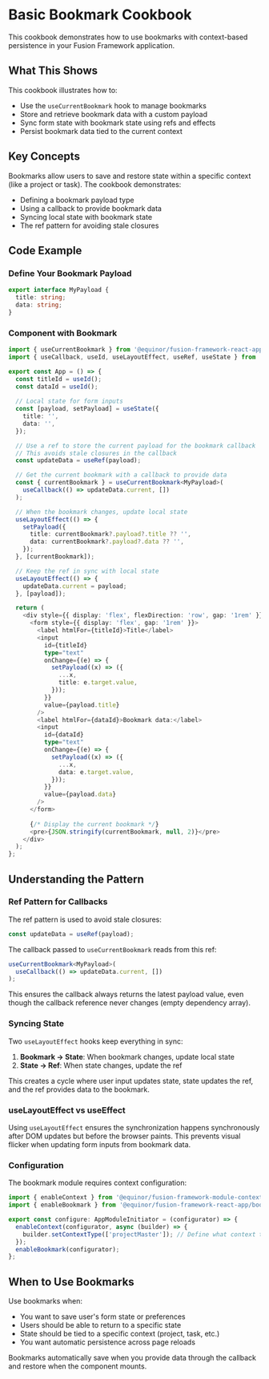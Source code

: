 # Basic Bookmark Cookbook

This cookbook demonstrates how to use bookmarks with context-based persistence in your Fusion Framework application.

## What This Shows

This cookbook illustrates how to:
- Use the `useCurrentBookmark` hook to manage bookmarks
- Store and retrieve bookmark data with a custom payload
- Sync form state with bookmark state using refs and effects
- Persist bookmark data tied to the current context

## Key Concepts

Bookmarks allow users to save and restore state within a specific context (like a project or task). The cookbook demonstrates:
- Defining a bookmark payload type
- Using a callback to provide bookmark data
- Syncing local state with bookmark state
- The ref pattern for avoiding stale closures

## Code Example

### Define Your Bookmark Payload

```typescript
export interface MyPayload {
  title: string;
  data: string;
}
```

### Component with Bookmark

```typescript
import { useCurrentBookmark } from '@equinor/fusion-framework-react-app/bookmark';
import { useCallback, useId, useLayoutEffect, useRef, useState } from 'react';

export const App = () => {
  const titleId = useId();
  const dataId = useId();
  
  // Local state for form inputs
  const [payload, setPayload] = useState({
    title: '',
    data: '',
  });

  // Use a ref to store the current payload for the bookmark callback
  // This avoids stale closures in the callback
  const updateData = useRef(payload);

  // Get the current bookmark with a callback to provide data
  const { currentBookmark } = useCurrentBookmark<MyPayload>(
    useCallback(() => updateData.current, [])
  );

  // When the bookmark changes, update local state
  useLayoutEffect(() => {
    setPayload({
      title: currentBookmark?.payload?.title ?? '',
      data: currentBookmark?.payload?.data ?? '',
    });
  }, [currentBookmark]);

  // Keep the ref in sync with local state
  useLayoutEffect(() => {
    updateData.current = payload;
  }, [payload]);

  return (
    <div style={{ display: 'flex', flexDirection: 'row', gap: '1rem' }}>
      <form style={{ display: 'flex', gap: '1rem' }}>
        <label htmlFor={titleId}>Title</label>
        <input
          id={titleId}
          type="text"
          onChange={(e) => {
            setPayload((x) => ({
              ...x,
              title: e.target.value,
            }));
          }}
          value={payload.title}
        />
        <label htmlFor={dataId}>Bookmark data:</label>
        <input
          id={dataId}
          type="text"
          onChange={(e) => {
            setPayload((x) => ({
              ...x,
              data: e.target.value,
            }));
          }}
          value={payload.data}
        />
      </form>
      
      {/* Display the current bookmark */}
      <pre>{JSON.stringify(currentBookmark, null, 2)}</pre>
    </div>
  );
};
```

## Understanding the Pattern

### Ref Pattern for Callbacks

The ref pattern is used to avoid stale closures:

```typescript
const updateData = useRef(payload);
```

The callback passed to `useCurrentBookmark` reads from this ref:

```typescript
useCurrentBookmark<MyPayload>(
  useCallback(() => updateData.current, [])
);
```

This ensures the callback always returns the latest payload value, even though the callback reference never changes (empty dependency array).

### Syncing State

Two `useLayoutEffect` hooks keep everything in sync:

1. **Bookmark → State**: When bookmark changes, update local state
2. **State → Ref**: When state changes, update the ref

This creates a cycle where user input updates state, state updates the ref, and the ref provides data to the bookmark.

### useLayoutEffect vs useEffect

Using `useLayoutEffect` ensures the synchronization happens synchronously after DOM updates but before the browser paints. This prevents visual flicker when updating form inputs from bookmark data.

### Configuration

The bookmark module requires context configuration:

```typescript
import { enableContext } from '@equinor/fusion-framework-module-context';
import { enableBookmark } from '@equinor/fusion-framework-react-app/bookmark';

export const configure: AppModuleInitiator = (configurator) => {
  enableContext(configurator, async (builder) => {
    builder.setContextType(['projectMaster']); // Define what context types to match
  });
  enableBookmark(configurator);
};
```

## When to Use Bookmarks

Use bookmarks when:
- You want to save user's form state or preferences
- Users should be able to return to a specific state
- State should be tied to a specific context (project, task, etc.)
- You want automatic persistence across page reloads

Bookmarks automatically save when you provide data through the callback and restore when the component mounts.